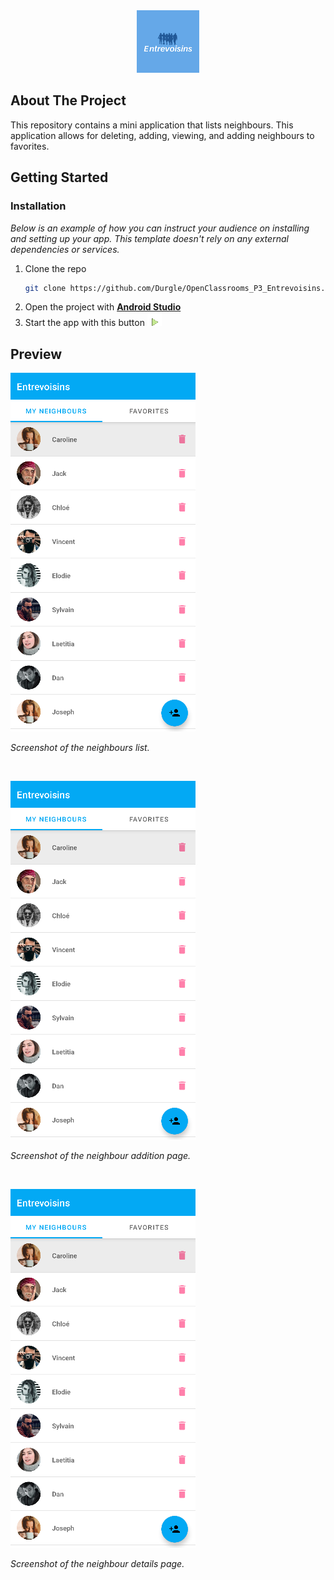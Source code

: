 <div align="center">
  <a href="https://github.com/Durgle/OpenClassrooms_P3_Entrevoisins">
    <img src="images/logo.png" alt="Logo" width="100" height="100">
  </a>
</div>

## About The Project

This repository contains a mini application that lists neighbours. This application allows for deleting, adding, viewing, and adding neighbours to favorites.

## Getting Started

### Installation

_Below is an example of how you can instruct your audience on installing and setting up your app. This template doesn't rely on any external dependencies or services._

1. Clone the repo
   ```sh
   git clone https://github.com/Durgle/OpenClassrooms_P3_Entrevoisins.git
   ```
2. Open the project with **[Android Studio](https://developer.android.com/studio)**
3. Start the app with this button ![run button](images/start.png "Run Button")

<!-- EXAMPLES -->
## Preview

![Neighbours List](images/list.png "Screenshot of the neighbours list.")

_Screenshot of the neighbours list._

<br>

![Add Neighbour](images/list.png "Screenshot of the neighbour addition page.")

_Screenshot of the neighbour addition page._

<br>

![Neighbour Details](images/list.png "Screenshot of the neighbour details page.")

_Screenshot of the neighbour details page._
